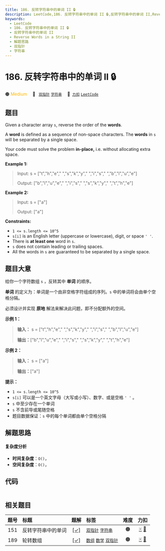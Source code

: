 ```yaml
---
title: 186. 反转字符串中的单词 II 🔒
description: LeetCode,186. 反转字符串中的单词 II 🔒,反转字符串中的单词 II,Reverse Words in a String II,解题思路,双指针,字符串
keywords:
  - LeetCode
  - 186. 反转字符串中的单词 II 🔒
  - 反转字符串中的单词 II
  - Reverse Words in a String II
  - 解题思路
  - 双指针
  - 字符串
---
```


# 186. 反转字符串中的单词 II 🔒

🟠 <font color=#ffb800>Medium</font>&emsp; 🔖&ensp; [`双指针`](/tag/two-pointers.md) [`字符串`](/tag/string.md)&emsp; 🔗&ensp;[`力扣`](https://leetcode.cn/problems/reverse-words-in-a-string-ii) [`LeetCode`](https://leetcode.com/problems/reverse-words-in-a-string-ii)

## 题目

Given a character array `s`, reverse the order of the **words**.

A **word** is defined as a sequence of non-space characters. The **words** in
`s` will be separated by a single space.

Your code must solve the problem **in-place,** i.e. without allocating extra
space.



**Example 1:**

> Input: s = ["t","h","e"," ","s","k","y"," ","i","s"," ","b","l","u","e"]
> 
> Output: ["b","l","u","e"," ","i","s"," ","s","k","y"," ","t","h","e"]

**Example 2:**

> Input: s = ["a"]
> 
> Output: ["a"]

**Constraints:**

  * `1 <= s.length <= 10^5`
  * `s[i]` is an English letter (uppercase or lowercase), digit, or space `' '`.
  * There is **at least one** word in `s`.
  * `s` does not contain leading or trailing spaces.
  * All the words in `s` are guaranteed to be separated by a single space.


## 题目大意

给你一个字符数组 `s` ，反转其中 **单词** 的顺序。

**单词** 的定义为：单词是一个由非空格字符组成的序列。`s` 中的单词将会由单个空格分隔。

必须设计并实现 **原地** 解法来解决此问题，即不分配额外的空间。



**示例 1：**

> 
> 
> 
> 
> 
> **输入：** s = ["t","h","e"," ","s","k","y"," ","i","s"," ","b","l","u","e"]
> 
> **输出：**["b","l","u","e"," ","i","s"," ","s","k","y"," ","t","h","e"]
> 
> 

**示例 2：**

> 
> 
> 
> 
> 
> **输入：** s = ["a"]
> 
> **输出：**["a"]
> 
> 



**提示：**

  * `1 <= s.length <= 10^5`
  * `s[i]` 可以是一个英文字母（大写或小写）、数字、或是空格 `' '` 。
  * `s` 中至少存在一个单词
  * `s` 不含前导或尾随空格
  * 题目数据保证：`s` 中的每个单词都由单个空格分隔


## 解题思路

#### 复杂度分析

- **时间复杂度**：`O()`，
- **空间复杂度**：`O()`，

## 代码

```javascript

```

## 相关题目

<!-- prettier-ignore -->
| 题号 | 标题 | 题解 | 标签 | 难度 | 力扣 |
| :------: | :------ | :------: | :------ | :------: | :------: |
| 151 | 反转字符串中的单词 | [[✓]](/problem/0151.md) |  [`双指针`](/tag/two-pointers.md) [`字符串`](/tag/string.md) | 🟠 | [🀄️](https://leetcode.cn/problems/reverse-words-in-a-string) [🔗](https://leetcode.com/problems/reverse-words-in-a-string) |
| 189 | 轮转数组 | [[✓]](/problem/0189.md) |  [`数组`](/tag/array.md) [`数学`](/tag/math.md) [`双指针`](/tag/two-pointers.md) | 🟠 | [🀄️](https://leetcode.cn/problems/rotate-array) [🔗](https://leetcode.com/problems/rotate-array) |